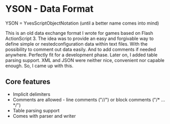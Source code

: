 # YSON - Data Format
YSON = YvesScriptObjectNotation (until a better name comes into mind)

This is an old data exchange format I wrote for games based on Flash ActionScript 3.
The idea was to provide an easy and forgivable way to define simple or nestedconfiguration data within text files.
With the possibility to comment out data easily. And to add comments if needed anywhere.
Perfectly fit for a development phase. Later on, I added table parsing support.
XML and JSON were neither nice, convenient nor capable enough.
So, I came up with this.

## Core features
- Implicit delimiters
- Comments are allowed - line comments ("//") or block comments ("/* ... */")
- Table parsing support
- Comes with parser and writer

